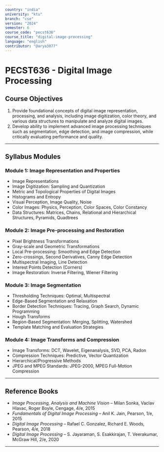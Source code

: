```yaml
---
country: "india"
university: "ktu"
branch: "cse"
version: "2024"
semester: 6
course_code: "pecst636"
course_title: "digital-image-processing"
language: "english"
contributor: "@arya3077"
---
```


# PECST636 - Digital Image Processing

## Course Objectives

1. Provide foundational concepts of digital image representation, processing, and analysis, including image digitization, color theory, and various data structures to manipulate and analyze digital images.  
2. Develop ability to implement advanced image processing techniques such as segmentation, edge detection, and image compression, while critically evaluating performance and quality.

---

## Syllabus Modules

### Module 1: Image Representation and Properties

- Image Representations  
- Image Digitization: Sampling and Quantization  
- Metric and Topological Properties of Digital Images  
- Histograms and Entropy  
- Visual Perception, Image Quality, Noise  
- Color Images: Physics, Perception, Color Spaces, Color Constancy  
- Data Structures: Matrices, Chains, Relational and Hierarchical Structures, Pyramids, Quadtrees

### Module 2: Image Pre-processing and Restoration

- Pixel Brightness Transformations  
- Gray-scale and Geometric Transformations  
- Local Pre-processing: Smoothing and Edge Detection  
- Zero-crossings, Second Derivatives, Canny Edge Detection  
- Multispectral Imaging, Line Detection  
- Interest Points Detection (Corners)  
- Image Restoration: Inverse Filtering, Wiener Filtering

### Module 3: Image Segmentation

- Thresholding Techniques: Optimal, Multispectral  
- Edge-Based Segmentation and Relaxation  
- Border Detection Techniques: Tracing, Graph Search, Dynamic Programming  
- Hough Transforms  
- Region-Based Segmentation: Merging, Splitting, Watershed  
- Template Matching and Evaluation Strategies

### Module 4: Image Transforms and Compression

- Image Transforms: DCT, Wavelet, Eigenanalysis, SVD, PCA, Radon  
- Compression Techniques: Predictive, Vector Quantization  
- Hierarchical/Progressive Methods  
- JPEG and MPEG Standards: JPEG-2000, MPEG Full-Motion Compression

---

## Reference Books

- *Image Processing, Analysis and Machine Vision* – Milan Sonka, Vaclav Hlavac, Roger Boyle, Cengage, 4/e, 2015
- *Fundamentals of Digital Image Processing* – Anil K. Jain, Pearson, 1/e, 2015  
- *Digital Image Processing* – Rafael C. Gonzalez, Richard E. Woods, Pearson, 4/e, 2018  
- *Digital Image Processing* – S. Jayaraman, S. Esakkirajan, T. Veerakumar, McGraw Hill, 2/e, 2020

---
